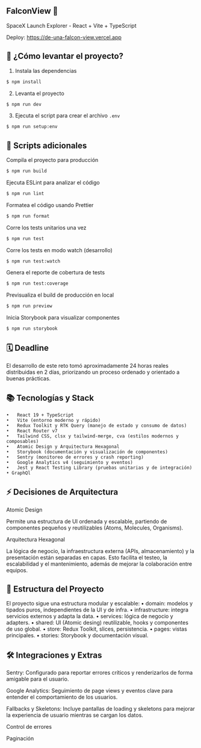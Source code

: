 ## FalconView 🚀

SpaceX Launch Explorer - React + Vite + TypeScript

Deploy: https://de-una-falcon-view.vercel.app

## 🚀 ¿Cómo levantar el proyecto?

1. Instala las dependencias

```bash
$ npm install
```

2. Levanta el proyecto

```bash
$ npm run dev
```

3. Ejecuta el script para crear el archivo `.env`

```bash
$ npm run setup:env
```

## 🚀 Scripts adicionales

Compila el proyecto para producción

```bash
$ npm run build
```

Ejecuta ESLint para analizar el código

```bash
$ npm run lint
```

Formatea el código usando Prettier

```bash
$ npm run format
```

Corre los tests unitarios una vez

```bash
$ npm run test
```

Corre los tests en modo watch (desarrollo)

```bash
$ npm run test:watch
```

Genera el reporte de cobertura de tests

```bash
$ npm run test:coverage
```

Previsualiza el build de producción en local

```bash
$ npm run preview
```

Inicia Storybook para visualizar componentes

```bash
$ npm run storybook
```

## 🗓️ Deadline

El desarrollo de este reto tomó aproximadamente 24 horas reales distribuidas en 2 días, priorizando un proceso ordenado y orientado a buenas prácticas.

## 📚 Tecnologías y Stack

    •	React 19 + TypeScript
    •	Vite (entorno moderno y rápido)
    •	Redux Toolkit y RTK Query (manejo de estado y consumo de datos)
    •	React Router v7
    •	Tailwind CSS, clsx y tailwind-merge, cva (estilos modernos y composables)
    •	Atomic Design y Arquitectura Hexagonal
    •	Storybook (documentación y visualización de componentes)
    •	Sentry (monitoreo de errores y crash reporting)
    •	Google Analytics v4 (seguimiento y eventos)
    •	Jest y React Testing Library (pruebas unitarias y de integración)
    • GraphQl

## ⚡ Decisiones de Arquitectura

Atomic Design

Permite una estructura de UI ordenada y escalable, partiendo de componentes pequeños y reutilizables (Atoms, Molecules, Organisms).

Arquitectura Hexagonal

La lógica de negocio, la infraestructura externa (APIs, almacenamiento) y la presentación están separadas en capas. Esto facilita el testeo, la escalabilidad y el mantenimiento, además de mejorar la colaboración entre equipos.

## 📂 Estructura del Proyecto

El proyecto sigue una estructura modular y escalable:
• domain: modelos y tipados puros, independientes de la UI y de infra.
• infrastructure: integra servicios externos y adapta la data.
• services: lógica de negocio y adapters.
• shared: UI (Atomic desing) reutilizable, hooks y componentes de uso global.
• store: Redux Toolkit, slices, persistencia.
• pages: vistas principales.
• stories: Storybook y documentación visual.

## 🛠️ Integraciones y Extras

Sentry:
Configurado para reportar errores críticos y renderizarlos de forma amigable para el usuario.

Google Analytics:
Seguimiento de page views y eventos clave para entender el comportamiento de los usuarios.

Fallbacks y Skeletons:
Incluye pantallas de loading y skeletons para mejorar la experiencia de usuario mientras se cargan los datos.

Control de errores

Paginación
